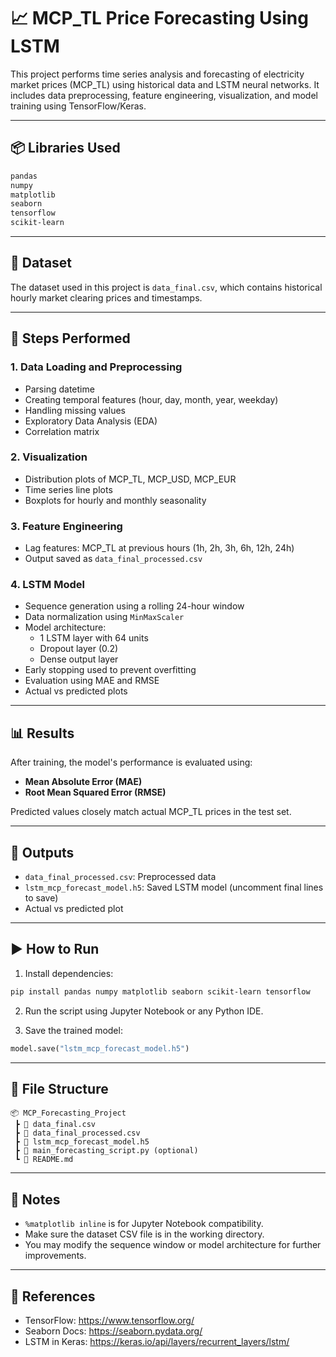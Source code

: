 # 📈 MCP_TL Price Forecasting Using LSTM

This project performs time series analysis and forecasting of electricity market prices (MCP_TL) using historical data and LSTM neural networks. It includes data preprocessing, feature engineering, visualization, and model training using TensorFlow/Keras.

---


## 📦 Libraries Used

```bash
pandas
numpy
matplotlib
seaborn
tensorflow
scikit-learn
```

---

## 📁 Dataset

The dataset used in this project is `data_final.csv`, which contains historical hourly market clearing prices and timestamps.

---

## 🔧 Steps Performed

### 1. Data Loading and Preprocessing
- Parsing datetime
- Creating temporal features (hour, day, month, year, weekday)
- Handling missing values
- Exploratory Data Analysis (EDA)
- Correlation matrix

### 2. Visualization
- Distribution plots of MCP_TL, MCP_USD, MCP_EUR
- Time series line plots
- Boxplots for hourly and monthly seasonality

### 3. Feature Engineering
- Lag features: MCP_TL at previous hours (1h, 2h, 3h, 6h, 12h, 24h)
- Output saved as `data_final_processed.csv`

### 4. LSTM Model
- Sequence generation using a rolling 24-hour window
- Data normalization using `MinMaxScaler`
- Model architecture:
  - 1 LSTM layer with 64 units
  - Dropout layer (0.2)
  - Dense output layer
- Early stopping used to prevent overfitting
- Evaluation using MAE and RMSE
- Actual vs predicted plots

---

## 📊 Results

After training, the model's performance is evaluated using:

- **Mean Absolute Error (MAE)**
- **Root Mean Squared Error (RMSE)**

Predicted values closely match actual MCP_TL prices in the test set.

---

## 💾 Outputs

- `data_final_processed.csv`: Preprocessed data
- `lstm_mcp_forecast_model.h5`: Saved LSTM model (uncomment final lines to save)
- Actual vs predicted plot

---

## ▶️ How to Run

1. Install dependencies:

```bash
pip install pandas numpy matplotlib seaborn scikit-learn tensorflow
```

2. Run the script using Jupyter Notebook or any Python IDE.

3. Save the trained model:

```python
model.save("lstm_mcp_forecast_model.h5")
```

---

## 📁 File Structure

```
📦 MCP_Forecasting_Project
 ┣ 📄 data_final.csv
 ┣ 📄 data_final_processed.csv
 ┣ 📄 lstm_mcp_forecast_model.h5
 ┣ 📜 main_forecasting_script.py (optional)
 ┗ 📄 README.md
```

---

## 📌 Notes

- `%matplotlib inline` is for Jupyter Notebook compatibility.
- Make sure the dataset CSV file is in the working directory.
- You may modify the sequence window or model architecture for further improvements.

---

## 🔗 References

- TensorFlow: https://www.tensorflow.org/
- Seaborn Docs: https://seaborn.pydata.org/
- LSTM in Keras: https://keras.io/api/layers/recurrent_layers/lstm/
